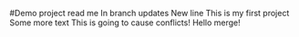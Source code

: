 #Demo project read me
In branch updates
New line
This is my first project
Some more text
This is going to cause conflicts!
Hello merge!